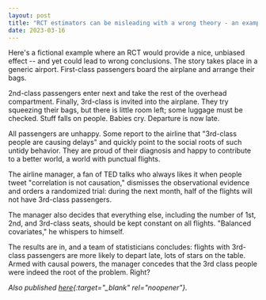 ```yaml
---
layout: post
title: "RCT estimators can be misleading with a wrong theory - an example"
date: 2023-03-16
---
```


Here's a fictional example where an RCT would provide a nice, unbiased effect -- and yet could lead to wrong conclusions. The story takes place in a generic airport. First-class passengers board the airplane and arrange their bags.

2nd-class passengers enter next and take the rest of the overhead compartment. Finally, 3rd-class is invited into the airplane. They try squeezing their bags, but there is little room left; some luggage must be checked. Stuff falls on people. Babies cry. Departure is now late.

All passengers are unhappy. Some report to the airline that "3rd-class people are causing delays" and quickly point to the social roots of such untidy behavior. They are proud of their diagnosis and happy to contribute to a better world, a world with punctual flights.

The airline manager, a fan of TED talks who always likes it when people tweet "correlation is not causation," dismisses the observational evidence and orders a randomized trial: during the next month, half of the flights will not have 3rd-class passengers.

The manager also decides that everything else, including the number of 1st, 2nd, and 3rd-class seats, should be kept constant on all flights. "Balanced covariates," he whispers to himself.

The results are in, and a team of statisticians concludes: flights with 3rd-class passengers are more likely to depart late, lots of stars on the table. Armed with causal powers, the manager concedes that the 3rd class people were indeed the root of the problem. Right?

*Also published [here](https://twitter.com/tscarelli/status/1647756318583799809?s=20){:target="_blank" rel="noopener"}.*
